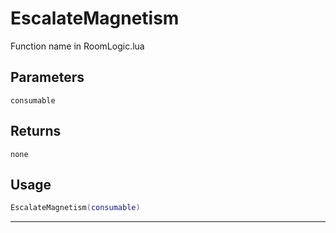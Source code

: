 # EscalateMagnetism
Function name in RoomLogic.lua
## Parameters
`consumable`
## Returns
`none`
## Usage
```lua
EscalateMagnetism(consumable)
```
---
